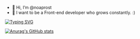 - 👋 Hi, I’m @noaprost
- 👀 I want to be a Front-end developer who grows constantly. :)

[![Typing SVG](https://readme-typing-svg.demolab.com?font=Fira+Code&pause=1000&width=435&lines=I+want+to+be+a+Front-end+developer+who+grows+constantly)](https://git.io/typing-svg)

[![Anurag's GitHub stats](https://github-readme-stats.vercel.app/api?username=noaprost&hide=contribs,issues,stars&show_icons=true&theme=midnight-purple)](https://github.com/anuraghazra/github-readme-stats)


